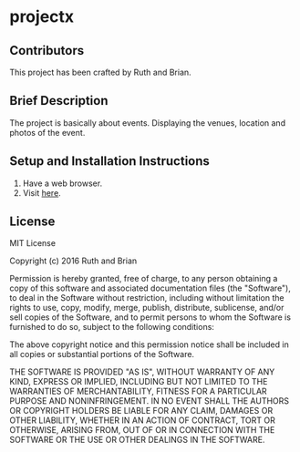 # projectx
## Contributors
This project has been crafted by Ruth and Brian.
## Brief Description
The project is basically about events. Displaying the venues, location and photos of the event.
## Setup and Installation Instructions
1. Have a web browser.
2. Visit [here](file:///home/brian/Desktop/projectx/index.html).
## License

MIT License

Copyright (c) 2016 Ruth and Brian

Permission is hereby granted, free of charge, to any person obtaining a copy
of this software and associated documentation files (the "Software"), to deal
in the Software without restriction, including without limitation the rights
to use, copy, modify, merge, publish, distribute, sublicense, and/or sell
copies of the Software, and to permit persons to whom the Software is
furnished to do so, subject to the following conditions:

The above copyright notice and this permission notice shall be included in all
copies or substantial portions of the Software.

THE SOFTWARE IS PROVIDED "AS IS", WITHOUT WARRANTY OF ANY KIND, EXPRESS OR
IMPLIED, INCLUDING BUT NOT LIMITED TO THE WARRANTIES OF MERCHANTABILITY,
FITNESS FOR A PARTICULAR PURPOSE AND NONINFRINGEMENT. IN NO EVENT SHALL THE
AUTHORS OR COPYRIGHT HOLDERS BE LIABLE FOR ANY CLAIM, DAMAGES OR OTHER
LIABILITY, WHETHER IN AN ACTION OF CONTRACT, TORT OR OTHERWISE, ARISING FROM,
OUT OF OR IN CONNECTION WITH THE SOFTWARE OR THE USE OR OTHER DEALINGS IN THE
SOFTWARE.
